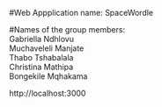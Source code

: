 #Web Appplication name: SpaceWordle


#Names of the group members: \
Gabriella Ndhlovu\
Muchaveleli Manjate\
Thabo Tshabalala\
Christina Mathipa\
Bongekile Mqhakama


http://localhost:3000

